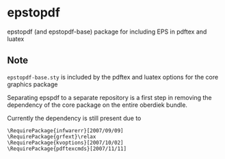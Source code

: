 # epstopdf
epstopdf (and epstopdf-base) package for including EPS in pdftex and luatex


## Note

`epstopdf-base.sty` is included by the pdftex and luatex options for
the core graphics package

Separating epspdf to a separate repository is a first step in removing
the dependency of the core package on the entire oberdiek bundle.

Currently the dependency is still present due to 


    \RequirePackage{infwarerr}[2007/09/09]
    \RequirePackage{grfext}\relax
    \RequirePackage{kvoptions}[2007/10/02]
    \RequirePackage{pdftexcmds}[2007/11/11]

